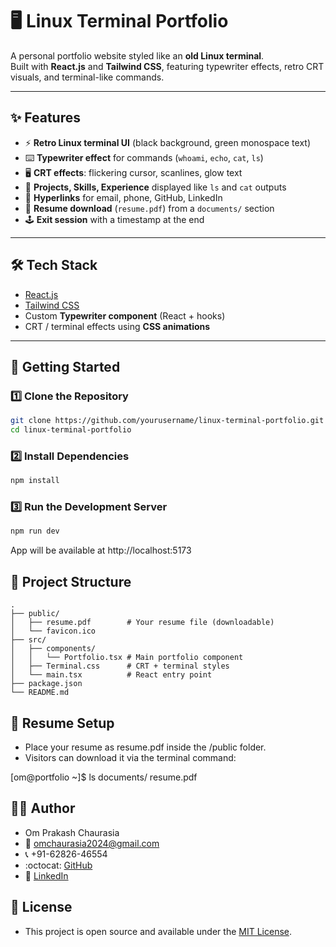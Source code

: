 # 🖥️ Linux Terminal Portfolio

A personal portfolio website styled like an **old Linux terminal**.  
Built with **React.js** and **Tailwind CSS**, featuring typewriter effects, retro CRT visuals, and terminal-like commands.

---

## ✨ Features

- ⚡ **Retro Linux terminal UI** (black background, green monospace text)
- ⌨️ **Typewriter effect** for commands (`whoami`, `echo`, `cat`, `ls`)
- 🖥️ **CRT effects**: flickering cursor, scanlines, glow text
- 📂 **Projects, Skills, Experience** displayed like `ls` and `cat` outputs
- 🔗 **Hyperlinks** for email, phone, GitHub, LinkedIn
- 📄 **Resume download** (`resume.pdf`) from a `documents/` section
- 🕹️ **Exit session** with a timestamp at the end

---

## 🛠️ Tech Stack

- [React.js](https://react.dev/)
- [Tailwind CSS](https://tailwindcss.com/)
- Custom **Typewriter component** (React + hooks)
- CRT / terminal effects using **CSS animations**

---

## 🚀 Getting Started

### 1️⃣ Clone the Repository

```bash
git clone https://github.com/yourusername/linux-terminal-portfolio.git
cd linux-terminal-portfolio
```

### 2️⃣ Install Dependencies

```bash
npm install
```

### 3️⃣ Run the Development Server

```bash
npm run dev
```

App will be available at http://localhost:5173

## 📂 Project Structure

```text
.
├── public/
│   ├── resume.pdf        # Your resume file (downloadable)
│   └── favicon.ico
├── src/
│   ├── components/
│   │   └── Portfolio.tsx # Main portfolio component
│   ├── Terminal.css      # CRT + terminal styles
│   └── main.tsx          # React entry point
├── package.json
└── README.md
```

## 📄 Resume Setup

- Place your resume as resume.pdf inside the /public folder.
- Visitors can download it via the terminal command:

[om@portfolio ~]$ ls documents/
resume.pdf

## 🧑‍💻 Author

- Om Prakash Chaurasia
- 📧 omchaurasia2024@gmail.com
- 📞 +91-62826-46554
- :octocat: [GitHub](https://github.com/Om-Prakash-Chaurasia)
- 💼 [LinkedIn](https://www.linkedin.com/in/om-prakash-chaurasia/)

## 📝 License

- This project is open source and available under the [MIT License](https://mit-license.org/).
